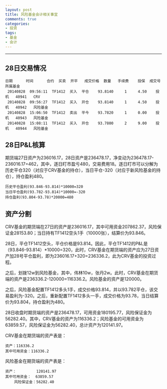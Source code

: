 ```yaml
---
layout: post
title: 风险基金会计相关事宜
comments: true
categories:
- 投资
tags:
- 基金
- 会计
---
```


---

## 28日交易情况

```
日期      时间      合约  买卖  开平   成交价格  数量   手续费    投保  成交号      所属基金
 20140828  09:56:11  TF1412  买入  平仓    93.8140     1     4.50    投机   40941   CRV
 20140828  09:56:27  TF1412  买入  开仓    93.8140     1     4.50    投机   40942   风险基金
 20140828  15:06:50  TF1412  卖出  平今    93.7820     1     0.00    投机   40943   风险基金
 20140828  15:08:11  TF1412  买入  开仓    93.7800     2     9.00    投机   40944   风险基金
```

## 28日P&L核算

期货端27日资产为236016.17，28日资产是236478.17，净变动为236478.17-236016.17=462，其中，逐日盯市盈亏480，交易费用18。逐日盯市可以分解为历史平仓320（对应于CRV基金的持仓），当日平仓-320（对应于新风险基金的持仓），持仓盈利480。

```
历史平仓盈利(93.846-93.814)*10000=320
当日平仓盈利(93.782-93.814)*10000=-320
持仓盈利(93.804-93.78)*20000=480
```

## 资产分割

CRV基金的期货端在27日的资产是236016.17，其中可用资金207862.37，风险保证金28153.80；当日持有TF1412空头1手（10000张），结算价为93.846。

28日，平仓TF1412空头，平仓价格是93.814。因此，平仓TF1412的P&L是（93.846-93.814）*10000=320，此时，CRV基金在期货端的资产应为27日资产加28号平仓盈利，即为236016.17+320=236336.2，此为CRV基金的投资过程。

之后，划拨12w到风险基金，其中，伟林10w，张丹2w。此时，CRV基金在期货端的资产是236336.2-120000=116336.2。风险基金的资产是120000。

之后，风险基金配置TF1412多头1手，成交价格93.814，并以93.782平仓，该交易盈利为-320。之后，重新配置TF1412多头一手，成交价格为93.78，当日结算价为93.804，持仓盈利为480。

28日收盘时期货端的资产是236478.17，可用资金180195.77，风险保证金为56282.40。其中，CRV基金的资产为116336.2；风险基金的可用资金为 63859.57，风险保证金为56282.40，总计资产为120141.97。

CRV基金在期货端的资产表是：
```
资产：116336.2
其中可用资金：116336.2
```

风险基金在期货端的资产表是：
```
资产：         120141.97
其中可用资金：  63859.57
    风险保证金：56282.40
```